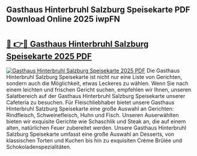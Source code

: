 ## Gasthaus Hinterbruhl Salzburg Speisekarte PDF Download Online 2025 iwpFN

# <h2><a href="http://gc9cjk2.nevu.top/?p=Gasthaus+Hinterbruhl+Salzburg+Speisekarte">🔗 👉🔴 Gasthaus Hinterbruhl Salzburg Speisekarte 2025 PDF</a></h2>

[![Gasthaus Hinterbruhl Salzburg Speisekarte 2025 PDF](https://i.imgur.com/dBaPXMq.png)](http://gc9cjk2.nevu.top/?p=Gasthaus+Hinterbruhl+Salzburg+Speisekarte)
Die Gasthaus Hinterbruhl Salzburg Speisekarte ist nicht nur eine Liste von Gerichten, sondern auch die Möglichkeit, etwas Leckeres zu wählen. Wenn Sie nach einem leichten und frischen Gericht suchen, empfehlen wir Ihnen, unseren Salatbereich auf der Gasthaus Hinterbruhl Salzburg Speisekarte unserer Cafeteria zu besuchen. Für Fleischliebhaber bietet unsere Gasthaus Hinterbruhl Salzburg Speisekarte eine große Auswahl an Gerichten: Rindfleisch, Schweinefleisch, Huhn und Fisch. Unseren Auserwählten bieten wir exquisite Gerichte wie Schaschlik und Steak an, die auf einem alten, natürlichen Feuer zubereitet werden. Unsere Gasthaus Hinterbruhl Salzburg Speisekarte umfasst eine große Auswahl an Desserts, von klassischen Torten und Kuchen bis hin zu exquisiten Crème Brûlée und Schokoladenspezialitäten.
